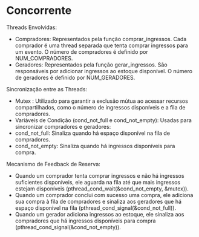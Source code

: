 # Concorrente

Threads Envolvidas:
- Compradores: Representados pela função comprar_ingressos. Cada comprador é uma thread separada que tenta comprar ingressos para um evento. O número de compradores é definido por NUM_COMPRADORES.
- Geradores: Representados pela função gerar_ingressos. São responsáveis por adicionar ingressos ao estoque disponível. O número de geradores é definido por NUM_GERADORES.

Sincronização entre as Threads:
- Mutex : Utilizado para garantir a exclusão mútua ao acessar recursos compartilhados, como o número de ingressos disponíveis e a fila de compradores.
- Variáveis de Condição (cond_not_full e cond_not_empty): Usadas para sincronizar compradores e geradores:
- cond_not_full: Sinaliza quando há espaço disponível na fila de compradores.
- cond_not_empty: Sinaliza quando há ingressos disponíveis para compra.

Mecanismo de Feedback de Reserva:
- Quando um comprador tenta comprar ingressos e não há ingressos suficientes disponíveis, ele aguarda na fila até que mais ingressos estejam disponíveis (pthread_cond_wait(&cond_not_empty, &mutex)).
- Quando um comprador conclui com sucesso uma compra, ele adiciona sua compra à fila de compradores e sinaliza aos geradores que há espaço disponível na fila (pthread_cond_signal(&cond_not_full)).
- Quando um gerador adiciona ingressos ao estoque, ele sinaliza aos compradores que há ingressos disponíveis para compra (pthread_cond_signal(&cond_not_empty)).
